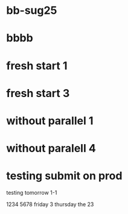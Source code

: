 # bb-sug25

# bbbb

# fresh start 1

# fresh start 3

# without parallel 1

# without paralell 4

# testing submit on prod

testing tomorrow
1-1

1234
5678
friday 3
thursday the 23